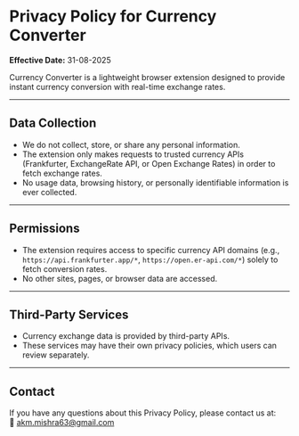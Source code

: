 # Privacy Policy for Currency Converter

**Effective Date:** 31-08-2025

Currency Converter is a lightweight browser extension designed to provide instant currency conversion with real-time exchange rates.

---

## Data Collection
- We do not collect, store, or share any personal information.
- The extension only makes requests to trusted currency APIs (Frankfurter, ExchangeRate API, or Open Exchange Rates) in order to fetch exchange rates.
- No usage data, browsing history, or personally identifiable information is ever collected.

---

## Permissions
- The extension requires access to specific currency API domains (e.g., `https://api.frankfurter.app/*`, `https://open.er-api.com/*`) solely to fetch conversion rates.
- No other sites, pages, or browser data are accessed.

---

## Third-Party Services
- Currency exchange data is provided by third-party APIs.
- These services may have their own privacy policies, which users can review separately.

---

## Contact
If you have any questions about this Privacy Policy, please contact us at:  
📧 akm.mishra63@gmail.com 
